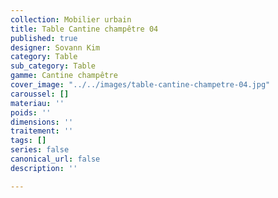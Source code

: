 ```yaml
---
collection: Mobilier urbain
title: Table Cantine champêtre 04
published: true
designer: Sovann Kim
category: Table
sub_category: Table
gamme: Cantine champêtre
cover_image: "../../images/table-cantine-champetre-04.jpg"
caroussel: []
materiau: ''
poids: ''
dimensions: ''
traitement: ''
tags: []
series: false
canonical_url: false
description: ''

---
```

